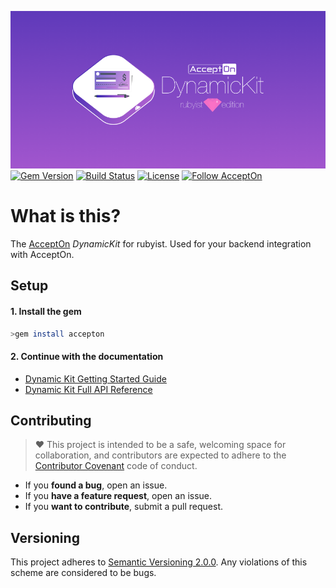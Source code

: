 ![AcceptOn DynamicKit Rubyist Edition](./docs/images/banner.png)
[![Gem Version](https://badge.fury.io/rb/iarrogant.svg)](http://badge.fury.io/rb/accepton-ruby)
[![Build Status](https://circleci.com/gh/accepton/accepton-ruby.svg?style=shield&circle-token=76d9d3cf6e881e7a80b22cc68c223725ade7fa31)](https://circleci.com/gh/accepton/accepton-ruby)
[![License](http://img.shields.io/badge/license-MIT-green.svg?style=flat)](https://github.com/accepton/accepton-ruby/blob/master/LICENSE)
[![Follow AcceptOn](https://img.shields.io/twitter/follow/acceptonhq.svg?style=social)](https://twitter.com/AcceptOnHQ)

# What is this?
The [AcceptOn](https://accepton.com) *DynamicKit* for rubyist.  Used for your backend integration with AcceptOn.

## Setup

#### 1. Install the gem
```sh
>gem install accepton
```

#### 2. Continue with the documentation
  - [Dynamic Kit Getting Started Guide](http://developers.accepton.com/guides/dynamic_kit.html)
  - [Dynamic Kit Full API Reference](http://developers.accepton.com/guides/dynamic_kit_full_api.html)

## Contributing
> ♥ This project is intended to be a safe, welcoming space for collaboration, and contributors are expected to adhere to the [Contributor Covenant](http://contributor-covenant.org) code of conduct.

- If you **found a bug**, open an issue.
- If you **have a feature request**, open an issue.
- If you **want to contribute**, submit a pull request.

## Versioning
This project adheres to [Semantic Versioning 2.0.0](http://semver.org/spec/v2.0.0.html). Any violations of this scheme are considered to be bugs.
